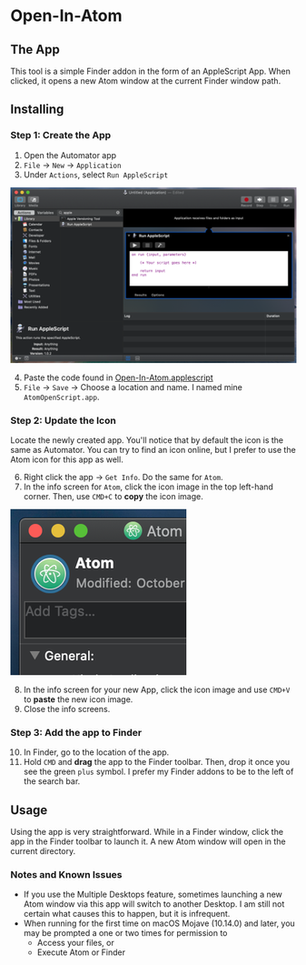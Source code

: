 # Open-In-Atom

## The App
This tool is a simple Finder addon in the form of an AppleScript App. When clicked, it opens a new Atom window at the current Finder window path.


## Installing

### Step 1: Create the App
1. Open the Automator app
2. `File` -> `New` -> `Application`
3. Under `Actions`, select `Run AppleScript`

![](../Images/1-Automator.png)

4. Paste the code found in [Open-In-Atom.applescript](./Open-In-Atom.applescript)
5. `File` -> `Save` -> Choose a location and name. I named mine `AtomOpenScript.app`.

### Step 2: Update the Icon
Locate the newly created app. You'll notice that by default the icon is the same as Automator. You can try to find an icon online, but I prefer to use the Atom icon for this app as well.

6. Right click the app -> `Get Info`. Do the same for `Atom`.
7. In the info screen for `Atom`, click the icon image in the top left-hand corner. Then, use `CMD+C` to **copy** the icon image.

![](../Images/2-Atom-Info.png)

8. In the info screen for your new App, click the icon image and use `CMD+V` to **paste** the new icon image.
9. Close the info screens.

### Step 3: Add the app to Finder

10. In Finder, go to the location of the app.
11. Hold `CMD` and **drag** the app to the Finder toolbar. Then, drop it once you see the green `plus` symbol. I prefer my Finder addons to be to the left of the search bar.


## Usage
Using the app is very straightforward. While in a Finder window, click the app in the Finder toolbar to launch it. A new Atom window will open in the current directory.


### Notes and Known Issues
- If you use the Multiple Desktops feature, sometimes launching a new Atom window via this app will switch to another Desktop. I am still not certain what causes this to happen, but it is infrequent.
- When running for the first time on macOS Mojave (10.14.0) and later, you may be prompted a one or two times for permission to
  - Access your files, or
  - Execute Atom or Finder

